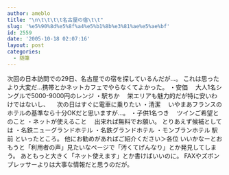 ```yaml
---
author: ameblo
title: "\n\t\t\t\t名古屋の宿\t\t"
slug: '%e5%90%8d%e5%8f%a4%e5%b1%8b%e3%81%ae%e5%ae%bf'
id: 2559
date: '2005-10-18 02:07:16'
layout: post
categories:
  - 随筆
---
```


次回の日本訪問での29日、名古屋での宿を探しているんだが…。 これは思ったより大変だ…携帯とかネットカフェでやらなくてよかった。 ・安価 　大人1名シングルで5000-9000円のレンジ ・駅ちか 　栄エリアも魅力的だが特に安いわけではないし、 　次の日はすぐに電車に乗りたい ・清潔 　いやまあフランスのホテルの基準なら十分OKだと思いますが…。 ・子供1名つき 　ツインご希望とのこと ・ネットが使えること 　出来れば無料でお願い。 とりあえず候補としては ・名鉄ニューグランドホテル ・名鉄グランドホテル ・モンブランホテル 駅前 といったところ。 他にお勧めがあればご紹介ください＞各位 いいかなーとおもうと「利用者の声」見たいなページで「汚くてげんなり」とか発見してしまう。 あともっと大きく「ネット使えます」とか書けばいいのに。 FAXやズボンプレッサーよりは大事な情報だと思うのだが。